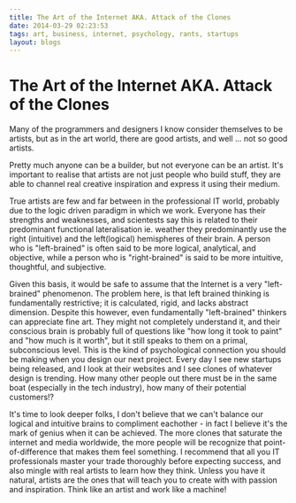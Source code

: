 ```yaml
---
title: The Art of the Internet AKA. Attack of the Clones
date: 2014-03-29 02:23:53
tags: art, business, internet, psychology, rants, startups 
layout: blogs
---
```

# The Art of the Internet AKA. Attack of the Clones

Many of the programmers and designers I know consider themselves to be artists, but as in the art world, there are good artists, and well ... not so good artists. 

Pretty much anyone can be a builder, but not everyone can be an artist. It's important to realise that artists are not just people who build stuff, they are able to channel real creative inspiration and express it using their medium. 

True artists are few and far between in the professional IT world, probably due to the logic driven paradigm in which we work. Everyone has their strengths and weaknesses, and scientests say this is related to their predominant functional lateralisation ie. weather they predominantly use the right (intuitive) and the left(logical) hemispheres of their brain. A person who is "left-brained" is often said to be more logical, analytical, and objective, while a person who is "right-brained" is said to be more intuitive, thoughtful, and subjective.

Given this basis, it would be safe to assume that the Internet is a very "left-brained" phenomenon. The problem here, is that left brained thinking is fundamentally restrictive; it is calculated, rigid, and lacks abstract dimension. Despite this however, even fundamentally "left-brained" thinkers can appreciate fine art. They might not completely understand it, and their conscious brain is probably full of questions like "how long it took to paint" and "how much is it worth", but it still speaks to them on a primal, subconscious level. This is the kind of psychological connection you should be making when you design our next project. Every day I see new startups being released, and I look at their websites and I see clones of whatever design is trending. How many other people out there must be in the same boat (especially in the tech industry), how many of their potential customers!? 

It's time to look deeper folks, I don't believe that we can't balance our logical and intuitive brains to compliment eachother - in fact I believe it's the mark of genius when it can be achieved. The more clones that saturate the internet and media worldwide, the more people will be recognize that point-of-difference that makes them feel something. I recommend that all you IT professionals master your trade thoroughly before expecting success, and also mingle with real artists to learn how they think. Unless you have it natural, artists are the ones that will teach you to create with with passion and inspiration. Think like an artist and work like a machine!